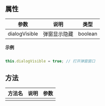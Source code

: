 ##   属性  
 
| 参数    | 说明      | 类型 |
| ------- |---------|-----| 
|  dialogVisible  |  弹窗显示隐藏  |  boolean  |  
 
**示例**
```javascript

this.dialogVisible = true; // 打开弹窗窗口

```

 ##   方法  
  
 | 方法名    | 说明      | 参数 |
 | ------- |---------|-----| 
 |    |    |    | 


